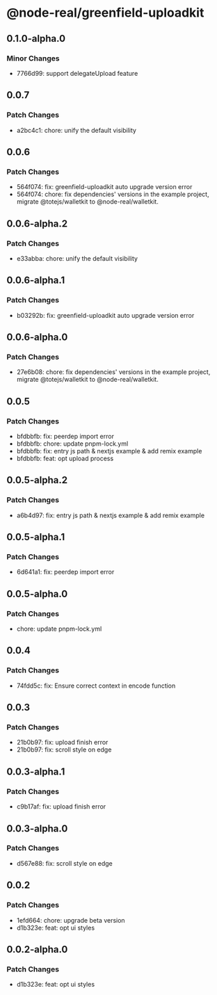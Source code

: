 # @node-real/greenfield-uploadkit

## 0.1.0-alpha.0

### Minor Changes

- 7766d99: support delegateUpload feature

## 0.0.7

### Patch Changes

- a2bc4c1: chore: unify the default visibility

## 0.0.6

### Patch Changes

- 564f074: fix: greenfield-uploadkit auto upgrade version error
- 564f074: chore: fix dependencies' versions in the example project, migrate @totejs/walletkit to @node-real/walletkit.

## 0.0.6-alpha.2

### Patch Changes

- e33abba: chore: unify the default visibility

## 0.0.6-alpha.1

### Patch Changes

- b03292b: fix: greenfield-uploadkit auto upgrade version error

## 0.0.6-alpha.0

### Patch Changes

- 27e6b08: chore: fix dependencies' versions in the example project, migrate @totejs/walletkit to @node-real/walletkit.

## 0.0.5

### Patch Changes

- bfdbbfb: fix: peerdep import error
- bfdbbfb: chore: update pnpm-lock.yml
- bfdbbfb: fix: entry js path & nextjs example & add remix example
- bfdbbfb: feat: opt upload process

## 0.0.5-alpha.2

### Patch Changes

- a6b4d97: fix: entry js path & nextjs example & add remix example

## 0.0.5-alpha.1

### Patch Changes

- 6d641a1: fix: peerdep import error

## 0.0.5-alpha.0

### Patch Changes

- chore: update pnpm-lock.yml

## 0.0.4

### Patch Changes

- 74fdd5c: fix: Ensure correct context in encode function

## 0.0.3

### Patch Changes

- 21b0b97: fix: upload finish error
- 21b0b97: fix: scroll style on edge

## 0.0.3-alpha.1

### Patch Changes

- c9b17af: fix: upload finish error

## 0.0.3-alpha.0

### Patch Changes

- d567e88: fix: scroll style on edge

## 0.0.2

### Patch Changes

- 1efd664: chore: upgrade beta version
- d1b323e: feat: opt ui styles

## 0.0.2-alpha.0

### Patch Changes

- d1b323e: feat: opt ui styles
